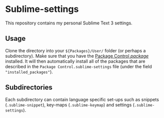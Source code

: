 # Sublime-settings
This repository contains my personal Sublime Text 3 settings.

## Usage
Clone the directory into your `${Packages}/User/` folder (or perhaps a subdirectory). Make sure that you have the [Package Control *package*][Package Control] installed. It will then automatically install all of the packages that are described in the `Package Control.sublime-settings` file (under the field `"installed_packages"`).

[Package Control]: https://packagecontrol.io/installation

## Subdirectories
Each subdirectory can contain language specific set-ups such as snippets (`.sublime-snippet`), key-maps (`.sublime-keymap`) and settings (`.sublime-settings`).
